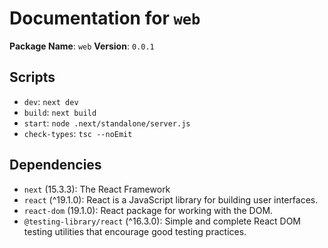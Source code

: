 # Documentation for `web`

**Package Name**: `web`
**Version**: `0.0.1`

## Scripts
- `dev`: `next dev`
- `build`: `next build`
- `start`: `node .next/standalone/server.js`
- `check-types`: `tsc --noEmit`

## Dependencies
- `next` (15.3.3): The React Framework
- `react` (^19.1.0): React is a JavaScript library for building user interfaces.
- `react-dom` (19.1.0): React package for working with the DOM.
- `@testing-library/react` (^16.3.0): Simple and complete React DOM testing utilities that encourage good testing practices.